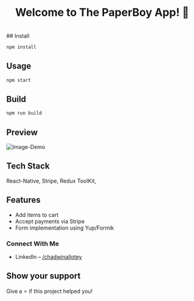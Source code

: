 <h1 align="center">Welcome to The PaperBoy App! 👋</h1>
<br/>
## Install

```sh
npm install
```
## Usage

```sh
npm start
```
## Build

```sh
npm run build
```

## Preview
![Image-Demo](https://user-images.githubusercontent.com/86134973/212457885-e26caf63-2b85-4d6d-86c7-435ad2a3cd88.png)




## Tech Stack
React-Native, Stripe, Redux ToolKit,


## Features
- Add items to cart
- Accept payments via Stripe
- Form implementation using Yup/Formik

### Connect With Me
- LinkedIn – [/chadwinallotey](https://www.linkedin.com/in/chadwin-allotey-5271a4165/)

## Show your support

Give a ⭐️ if this project helped you!
